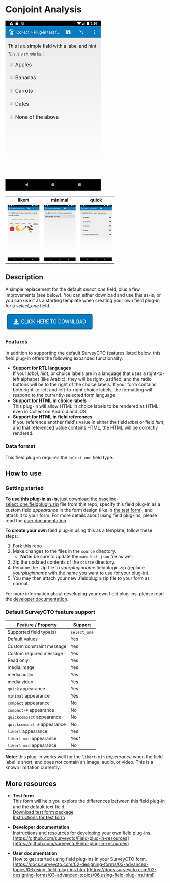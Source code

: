 # Conjoint Analysis

![Default appearance for the 'baseline-select_one' field plug-in](extras/baseline-select_one.jpg)

| likert | minimal | quick |
| --- | --- | --- |
| <img src="extras/baseline-select_one-likert.jpg" alt="likert appearance" title="likert appearance" width="100px"/> | <img src="extras/baseline-select_one-minimal.jpg" alt="minimal appearance" title="minimal appearance" width="100px"/> | <img src="extras/baseline-select_one-quick.jpg" alt="quick appearance" title="quick appearance" width="100px"/> |

## Description

A simple replacement for the default *select_one* field, plus a few improvements (see below). You can either download and use this as-is, or you can use it as a starting template when creating your own field plug-in for a *select_one* field.

[![Download now](extras/download-button.png)](https://github.com/surveycto/baseline-select_one/raw/master/baseline-select_one.fieldplugin.zip)

### Features

In addition to supporting the default SurveyCTO features listed below, this field plug-in offers the following expanded functionality:

* **Support for RTL languages** <br>
    If your *label*, *hint*, or choice labels are in a language that uses a right-to-left alphabet (like Arabic), they will be right-justified, and the radio buttons will be to the right of the choice labels. If your form contains both right-to-left and left-to-right choice labels, the formatting will respond to the currently-selected form language.
* **Support for HTML in choice labels** <br>
    This plug-in will allow HTML in choice labels to be rendered as HTML, even in Collect on Android and iOS.
* **Support for HTML in field references** <br>
    If you reference another field's value in either the field *label* or field *hint*, and that referenced value contains HTML, the HTML will be correctly rendered.

### Data format

This field plug-in requires the `select_one` field type.

## How to use

### Getting started

**To use this plug-in as-is**, just download the [baseline-select_one.fieldplugin.zip](https://github.com/surveycto/baseline-select_one/raw/master/baseline-select_one.fieldplugin.zip) file from this repo, specify this field plug-in as a custom field *appearance* in the form design (like in [the test form](https://github.com/surveycto/baseline-select_one/raw/master/extras/test-form/test-form-package-baseline-select_one.zip)), and attach it to your form. For more details about using field plug-ins, please read the [user documentation](https://docs.surveycto.com/02-designing-forms/03-advanced-topics/06.using-field-plug-ins.html).

**To create your own** field plug-in using this as a template, follow these steps:

1. Fork this repo
1. Make changes to the files in the `source` directory.  
    * **Note:** be sure to update the `manifest.json` file as well.
1. Zip the updated contents of the `source` directory.
1. Rename the .zip file to *yourpluginname*.fieldplugin.zip (replace *yourpluginname* with the name you want to use for your plug-in).
1. You may then attach your new .fieldplugin.zip file to your form as normal.

For more information about developing your own field plug-ins, please read the [developer documentation](https://github.com/surveycto/Field-plug-in-resources).

### Default SurveyCTO feature support

| Feature / Property | Support |
| --- | --- |
| Supported field type(s) | `select_one`|
| Default values | Yes |
| Custom constraint message | Yes |
| Custom required message | Yes |
| Read only | Yes |
| media:image | Yes |
| media:audio | Yes |
| media:video | Yes |
| `quick` appearance | Yes |
| `minimal` appearance | Yes |
| `compact` appearance | No |
| `compact-#` appearance | No |
| `quickcompact` appearance | No |
| `quickcompact-#` appearance | No |
| `likert` appearance | Yes |
| `likert-min` appearance | Yes* |
| `likert-mid` appearance | No |

**Note:** this plug-in works well for the `likert-min` *appearance* when the field label is short, and does not contain an image, audio, or video. This is a known limitation currently.

## More resources

* **Test form**  
This form will help you explore the differences between this field plug-in and the default text field.  
[Download test form package](https://github.com/surveycto/baseline-select_one/raw/master/extras/test-form/test-form-package-baseline-select_one.zip)  
[Instructions for test form](/extras/test-form/README.md)

* **Developer documentation**  
Instructions and resources for developing your own field plug-ins.  
[https://github.com/surveycto/Field-plug-in-resources](https://github.com/surveycto/Field-plug-in-resources)

* **User documentation**  
How to get started using field plug-ins in your SurveyCTO form.  
[https://docs.surveycto.com/02-designing-forms/03-advanced-topics/06.using-field-plug-ins.html](https://docs.surveycto.com/02-designing-forms/03-advanced-topics/06.using-field-plug-ins.html)
